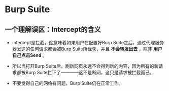 # Burp Suite

## 一个理解误区：Intercept的含义

- intercept是拦截，这意味着如果用户在配置好Burp Suite之后，通过代理服务器发送的任何请求都会被Burp Suite所截获，并且 **不会转发出去** ，除非 **用户自己点击Send** 。

- 所以当打开Burp Suite后，刷新网页永远不会得到新的内容，因为所有的新请求都被Burp Suite拦下了————这不是断网，这只是请求被拦截而已。

- 不要觉得自己的网络有问题，Burp Suite仍在正常工作。
